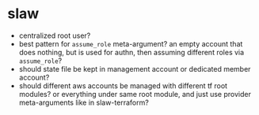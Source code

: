 # slaw
- centralized root user?
- best pattern for `assume_role` meta-argument? an empty account that does nothing, but is used for authn, then assuming different roles via `assume_role`?
- should state file be kept in management account or dedicated member account?
- should different aws accounts be managed with different tf root modules? or everything under same root module, and just use provider meta-arguments like in slaw-terraform?
